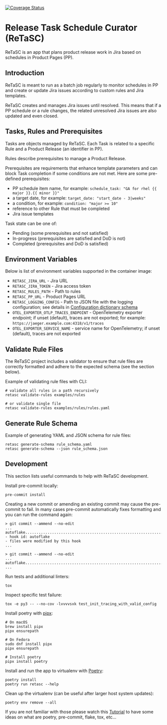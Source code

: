 [![Coverage Status](https://coveralls.io/repos/github/release-engineering/retasc/badge.svg?branch=main)](https://coveralls.io/github/release-engineering/retasc?branch=main)

# Release Task Schedule Curator (ReTaSC)

ReTaSC is an app that plans product release work in Jira based on schedules in
Product Pages (PP).

## Introduction

ReTaSC is meant to run as a batch job regularly to monitor schedules in PP and
create or update Jira issues according to custom rules and Jira templates.

ReTaSC creates and manages Jira issues until resolved. This means that if a PP
schedule or a rule changes, the related unresolved Jira issues are also updated
and even closed.

## Tasks, Rules and Prerequisites

Tasks are objects managed by ReTaSC. Each Task is related to a specific Rule
and a Product Release (an identifier in PP).

Rules describe prerequisites to manage a Product Release.

Prerequisites are requirements that enhance template parameters and can block
Task completion if some conditions are not met. Here are some pre-defined
prerequisites:

- PP schedule item name, for example:
  `schedule_task: "GA for rhel {{ major }}.{{ minor }}"`
- a target date, for example: `target_date: "start_date - 3|weeks"`
- a condition, for example: `condition: "major >= 10"`
- reference to other Rule that must be completed
- Jira issue templates

Task state can be one of:

- Pending (some prerequisites and not satisfied)
- In-progress (prerequisites are satisfied and DoD is not)
- Completed (prerequisites and DoD is satisfied)

## Environment Variables

Below is list of environment variables supported in the container image:

- `RETASC_JIRA_URL` - Jira URL
- `RETASC_JIRA_TOKEN` - Jira access token
- `RETASC_RULES_PATH` - Path to rules
- `RETASC_PP_URL` - Product Pages URL
- `RETASC_LOGGING_CONFIG` - Path to JSON file with the logging configuration;
  see details in [Configuration dictionary
  schema](https://docs.python.org/3/library/logging.config.html#logging-config-dictschema)
- `OTEL_EXPORTER_OTLP_TRACES_ENDPOINT` - OpenTelemetry exporter endpoint; if
  unset (default), traces are not exported; for example:
  `https://jaeger.example.com:4318/v1/traces`
- `OTEL_EXPORTER_SERVICE_NAME` - service name for OpenTelemetry; if unset
  (default), traces are not exported

## Validate Rule Files

The ReTaSC project includes a validator to ensure that rule files are correctly
formatted and adhere to the expected schema (see the section below).

Example of validating rule files with CLI:

```
# validate all rules in a path recursively
retasc validate-rules examples/rules

# or validate single file
retasc validate-rules examples/rules/rules.yaml
```

## Generate Rule Schema

Example of generating YAML and JSON schema for rule files:

```
retasc generate-schema rule_schema.yaml
retasc generate-schema --json rule_schema.json
```

## Development

This section lists useful commands to help with ReTaSC development.

Install pre-commit locally:

```
pre-commit install
```

Creating a new commit or amending an existing commit may cause the pre-commit
to fail. In many cases pre-commit automatically fixes formatting and you can
run the command again:

```
> git commit --ammend --no-edit
...
autoflake................................................................Failed
- hook id: autoflake
- files were modified by this hook
...

> git commit --ammend --no-edit
...
autoflake................................................................Passed
...
```

Run tests and additional linters:

```
tox
```

Inspect specific test failure:

```
tox -e py3 -- --no-cov -lvvvvsxk test_init_tracing_with_valid_config
```

Install poetry with [pipx]:

```
# On macOS
brew install pipx
pipx ensurepath

# On Fedora
sudo dnf install pipx
pipx ensurepath

# Install poetry
pipx install poetry
```

Install and run the app to virtualenv with [Poetry]:

```
poetry install
poetry run retasc --help
```

Clean up the virtualenv (can be useful after larger host system updates):

```
poetry env remove --all
```

If you are not familiar with those please watch this [Tutorial] to have some ideas on what are
poetry, pre-commit, flake, tox, etc...

[pipx]: https://pipx.pypa.io/stable/
[Poetry]: https://python-poetry.org/docs/
[Tutorial]: https://www.linkedin.com/learning/create-an-open-source-project-in-python
